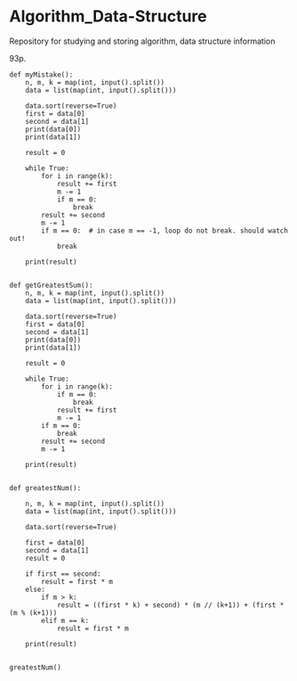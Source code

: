 # Algorithm_Data-Structure
Repository for studying and storing algorithm, data structure information

93p.

    def myMistake():
        n, m, k = map(int, input().split())
        data = list(map(int, input().split()))

        data.sort(reverse=True)
        first = data[0]
        second = data[1]
        print(data[0])
        print(data[1])

        result = 0

        while True:
            for i in range(k):
                result += first
                m -= 1
                if m == 0:
                    break
            result += second
            m -= 1
            if m == 0:  # in case m == -1, loop do not break. should watch out!
                break

        print(result)


    def getGreatestSum():
        n, m, k = map(int, input().split())
        data = list(map(int, input().split()))

        data.sort(reverse=True)
        first = data[0]
        second = data[1]
        print(data[0])
        print(data[1])

        result = 0

        while True:
            for i in range(k):
                if m == 0:
                    break
                result += first
                m -= 1
            if m == 0:
                break
            result += second
            m -= 1

        print(result)


    def greatestNum():

        n, m, k = map(int, input().split())
        data = list(map(int, input().split()))

        data.sort(reverse=True)

        first = data[0]
        second = data[1]
        result = 0

        if first == second:
            result = first * m
        else:
            if m > k:
                result = ((first * k) + second) * (m // (k+1)) + (first * (m % (k+1)))
            elif m == k:
                result = first * m

        print(result)


    greatestNum()
